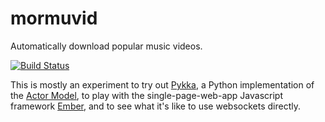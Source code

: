 mormuvid
========

Automatically download popular music videos.

[![Build Status](https://travis-ci.org/kieranelby/mormuvid.svg?branch=master)](https://travis-ci.org/kieranelby/mormuvid)

This is mostly an experiment to try out [Pykka](https://github.com/jodal/pykka),
a Python implementation of the [Actor Model](http://en.wikipedia.org/wiki/Actor_model),
to play with the single-page-web-app Javascript framework [Ember](http://emberjs.com),
and to see what it's like to use websockets directly.
